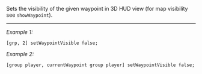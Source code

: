 Sets the visibility of the given waypoint in 3D HUD view (for map visibility see `showWaypoint`).


---
*Example 1:*
```sqf
[grp, 2] setWaypointVisible false;
```

*Example 2:*
```sqf
[group player, currentWaypoint group player] setWaypointVisible false;
```